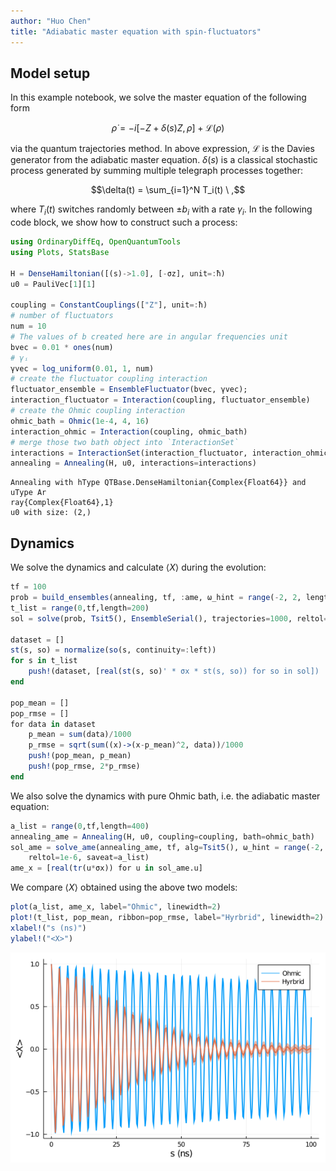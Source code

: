 ```yaml
---
author: "Huo Chen"
title: "Adiabatic master equation with spin-fluctuators"
---
```



## Model setup
In this example notebook, we solve the master equation of the following form

$$\dot{\rho} = - i [-Z + \delta(s)Z, \rho] + \mathcal{L}(\rho)$$

via the quantum trajectories method. In above expression, $\mathcal{L}$ is the Davies generator from the adiabatic master equation. $\delta(s)$ is a classical stochastic process generated by summing multiple telegraph processes together:

$$\delta(t) = \sum_{i=1}^N T_i(t) \ ,$$

where $T_i(t)$ switches randomly between $\pm b_i$​ with a rate $\gamma_i$​. In the following code block, we show how to construct such a process:

```julia
using OrdinaryDiffEq, OpenQuantumTools
using Plots, StatsBase

H = DenseHamiltonian([(s)->1.0], [-σz], unit=:ħ)
u0 = PauliVec[1][1]

coupling = ConstantCouplings(["Z"], unit=:ħ)
# number of fluctuators
num = 10
# The values of b created here are in angular frequencies unit
bvec = 0.01 * ones(num)
# γᵢ
γvec = log_uniform(0.01, 1, num)
# create the fluctuator coupling interaction
fluctuator_ensemble = EnsembleFluctuator(bvec, γvec);
interaction_fluctuator = Interaction(coupling, fluctuator_ensemble)
# create the Ohmic coupling interaction
ohmic_bath = Ohmic(1e-4, 4, 16)
interaction_ohmic = Interaction(coupling, ohmic_bath)
# merge those two bath object into `InteractionSet`
interactions = InteractionSet(interaction_fluctuator, interaction_ohmic)
annealing = Annealing(H, u0, interactions=interactions)
```

```
Annealing with hType QTBase.DenseHamiltonian{Complex{Float64}} and uType Ar
ray{Complex{Float64},1}
u0 with size: (2,)
```





## Dynamics
We solve the dynamics and calculate $\langle X \rangle$ during the evolution:

```julia
tf = 100
prob = build_ensembles(annealing, tf, :ame, ω_hint = range(-2, 2, length=100))
t_list = range(0,tf,length=200)
sol = solve(prob, Tsit5(), EnsembleSerial(), trajectories=1000, reltol=1e-6, saveat=t_list)

dataset = []
st(s, so) = normalize(so(s, continuity=:left))
for s in t_list
    push!(dataset, [real(st(s, so)' * σx * st(s, so)) for so in sol])
end

pop_mean = []
pop_rmse = []
for data in dataset
    p_mean = sum(data)/1000
    p_rmse = sqrt(sum((x)->(x-p_mean)^2, data))/1000
    push!(pop_mean, p_mean)
    push!(pop_rmse, 2*p_rmse)
end
```




We also solve the dynamics with pure Ohmic bath, i.e. the adiabatic master equation:

```julia
a_list = range(0,tf,length=400)
annealing_ame = Annealing(H, u0, coupling=coupling, bath=ohmic_bath)
sol_ame = solve_ame(annealing_ame, tf, alg=Tsit5(), ω_hint = range(-2, 2, length=100), 
    reltol=1e-6, saveat=a_list)
ame_x = [real(tr(u*σx)) for u in sol_ame.u]
```




We compare $\langle X \rangle$ obtained using the above two models:

```julia
plot(a_list, ame_x, label="Ohmic", linewidth=2)
plot!(t_list, pop_mean, ribbon=pop_rmse, label="Hyrbrid", linewidth=2)
xlabel!("s (ns)")
ylabel!("<X>")
```

![](figures/01-ame_spin_fluctuators_4_1.png)
